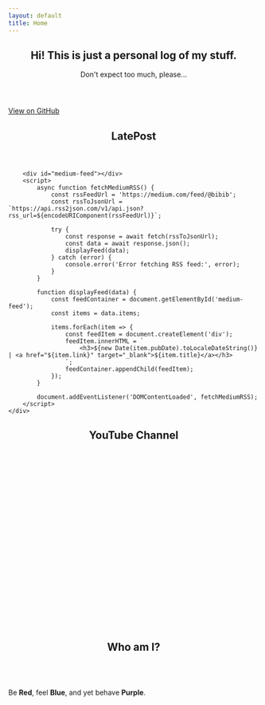 ```yaml
---
layout: default
title: Home
---
```


 <section id="home" class="one dark cover">
    <div class="container">
        <header>
            <h2 class="alt">Hi! This is just a personal log of my stuff.</h2>
            <p>Don't expect too much, please...</p>
        </header>
        <footer>
            <a href="https://github.com/n4igme" class="icon brands fa-github-square"> View on GitHub</a>
        </footer>
    </div>
</section>

<section id="post" class="two">
    <div class="container">
        <header>
            <h2>LatePost</h2>
        </header>
            
        <div id="medium-feed"></div>
        <script>
            async function fetchMediumRSS() {
                const rssFeedUrl = 'https://medium.com/feed/@bibib';
                const rssToJsonUrl = `https://api.rss2json.com/v1/api.json?rss_url=${encodeURIComponent(rssFeedUrl)}`;

                try {
                    const response = await fetch(rssToJsonUrl);
                    const data = await response.json();
                    displayFeed(data);
                } catch (error) {
                    console.error('Error fetching RSS feed:', error);
                }
            }

            function displayFeed(data) {
                const feedContainer = document.getElementById('medium-feed');
                const items = data.items;

                items.forEach(item => {
                    const feedItem = document.createElement('div');
                    feedItem.innerHTML = `
                        <h3>${new Date(item.pubDate).toLocaleDateString()} | <a href="${item.link}" target="_blank">${item.title}</a></h3>
                    `;
                    feedContainer.appendChild(feedItem);
                });
            }

            document.addEventListener('DOMContentLoaded', fetchMediumRSS);
        </script>
    </div>
</section>

<script>
    document.addEventListener('DOMContentLoaded', function() {
        const API_KEY = 'AIzaSyCdiOBx7On0ZdgQpPRrvv8iXOBgsXwS2SQ';
        const CHANNEL_ID = 'UCk8gNn8kHS0muE_d2jRuIpw';
        const API_URL = `https://www.googleapis.com/youtube/v3/search?key=${API_KEY}&channelId=${CHANNEL_ID}&part=snippet,id&order=date&maxResults=20`;

        async function fetchAndEmbedVideo() {
            try {
                const response = await fetch(API_URL);
                const data = await response.json();
                const videos = data.items.filter(item => item.id.videoId);

                if (videos.length > 0) {
                    const randomVideo = videos[Math.floor(Math.random() * videos.length)];
                    const videoId = randomVideo.id.videoId;
                    document.getElementById('video').src = `https://www.youtube.com/embed/${videoId}`;
                } else {
                    console.log('No videos found');
                }
            } catch (error) {
                console.error('Error fetching videos:', error);
            }
        }

        // Fetch and embed a random video when the page loads
        fetchAndEmbedVideo();
    });
</script>
<section id="content" class="four">
    <div class="container">
        <header>
            <h2>YouTube Channel</h2>
        </header>
    </div>
    <iframe id="video" width="560" height="315" src="" frameborder="0" allow="accelerometer; autoplay; clipboard-write; encrypted-media; gyroscope; picture-in-picture" allowfullscreen></iframe><br/>
</section>

<section id="about" class="three">
    <div class="container">
        <header>
            <h2>Who am I?</h2>
        </header>
        <a href="#" class="image featured"><img src="{{ '/images/unnamed.jpg' | relative_url }}" alt="" /></a>
        <p>Be <b>Red</b>, feel <b>Blue</b>, and yet behave <b>Purple</b>.</p>
    </div>
</section>